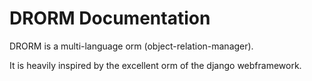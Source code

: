 # DRORM Documentation

DRORM is a multi-language orm (object-relation-manager).

It is heavily inspired by the excellent orm of the django webframework.